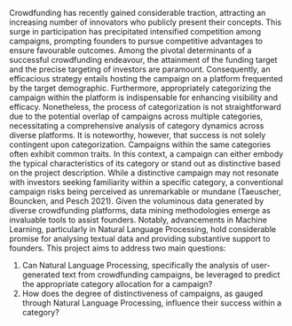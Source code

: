 Crowdfunding has recently gained considerable traction, attracting an increasing number of innovators who publicly present their concepts. This surge in participation has precipitated intensified competition among campaigns, prompting founders to pursue competitive advantages to ensure favourable outcomes.
Among the pivotal determinants of a successful crowdfunding endeavour, the attainment of the funding target and the precise targeting of investors are paramount. Consequently, an efficacious strategy entails hosting the campaign on a platform frequented by the target demographic. Furthermore, appropriately categorizing the campaign within the platform is indispensable for enhancing visibility and efficacy. Nonetheless, the process of categorization is not straightforward due to the potential overlap of campaigns across multiple categories, necessitating a comprehensive analysis of category dynamics across diverse platforms. It is noteworthy, however, that success is not solely contingent upon categorization.
Campaigns within the same categories often exhibit common traits. In this context, a campaign can either embody the typical characteristics of its category or stand out as distinctive based on the project description. While a distinctive campaign may not resonate with investors seeking familiarity within a specific category, a conventional campaign risks being perceived as unremarkable or mundane (Taeuscher, Bouncken, and Pesch 2021).
Given the voluminous data generated by diverse crowdfunding platforms, data mining methodologies emerge as invaluable tools to assist founders. Notably, advancements in Machine Learning, particularly in Natural Language Processing, hold considerable promise for analysing textual data and providing substantive support to founders.
This project aims to address two main questions: 
1.	Can Natural Language Processing, specifically the analysis of user-generated text from crowdfunding campaigns, be leveraged to predict the appropriate category allocation for a campaign? 
2.	How does the degree of distinctiveness of campaigns, as gauged through Natural Language Processing, influence their success within a category?
